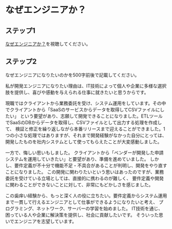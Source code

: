 # なぜエンジニアか？

## ステップ1

[なぜエンジニアか？](https://youtu.be/-aYlGr6W7iA)を視聴してください。

## ステップ2

なぜエンジニアになりたいのかを500字前後で記載してください。

私が開発エンジニアになりたい理由は、IT技術によって個人や企業に多様な選択肢を提供し、喜びや感動を与えられる仕事に就きたいと思うからです。

現職ではクライアントから業務委託を受け、システム運用をしています。その中でクライアントから「SaaSのサービスからデータを取得してCSVファイルにしたい」
という要望があり、志願して開発できることになりました。ETLツールでSaaSのDBからデータを取得し、CSVファイルとして出力する処理を作成して、
検証と修正を繰り返しながら本番リリースまで迎えることができました。1つの小さな処理ではありますが、それまで開発経験がなかった自分にとっては、
開発したものを社内システムとして使ってもらえたことが大変感動しました。

一方で、悔しい思いもしました。
クライアントから「ベンダーが開発した申請システムを運用していきたい」と要望があり、準備を進めていました。
しかし、要件定義が不十分で機能不足・不具合があることが判明し、開発をやり直すことになりました。
この開発に関わりたいという思いはあったのですが、業務委託を受けている立場としては、直接的に携わるのが難しく、
要件定義や開発に関わることができないことに対して、非常にもどかしさを感じました。

この歯痒い経験から、もっと深く人の役に立ちたい。要件定義からシステム運用まで一貫して行えるエンジニアとして仕事ができるようになりたいと考え、
 プログラミング、ネットワーク、サーバーの学習を始めました。
IT技術を通じ、困っている人や企業に解決策を提供し、社会に貢献したいです。 そういった思いでエンジニアを志望しています。
